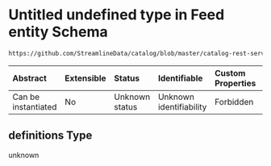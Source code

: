 # Untitled undefined type in Feed entity Schema

```txt
https://github.com/StreamlineData/catalog/blob/master/catalog-rest-service/src/main/resources/json/schema/entity/feed/thread.json#/definitions
```



| Abstract            | Extensible | Status         | Identifiable            | Custom Properties | Additional Properties | Access Restrictions | Defined In                                                            |
| :------------------ | :--------- | :------------- | :---------------------- | :---------------- | :-------------------- | :------------------ | :-------------------------------------------------------------------- |
| Can be instantiated | No         | Unknown status | Unknown identifiability | Forbidden         | Allowed               | none                | [thread.json*](thread.md) |

## definitions Type

unknown

